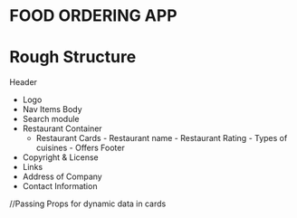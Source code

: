 # FOOD ORDERING APP


# Rough Structure

Header
 - Logo
 - Nav Items
Body
 - Search module
 - Restaurant Container
    - Restaurant Cards
          - Restaurant name
          - Restaurant Rating
          - Types of cuisines
          - Offers
Footer
  - Copyright & License
  - Links
  - Address of Company
  - Contact Information

//Passing Props for dynamic data in cards

